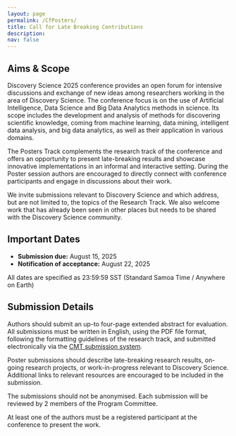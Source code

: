 ```yaml
---
layout: page
permalink: /CfPosters/
title: Call for Late Breaking Contributions
description:
nav: false
---
```


## Aims & Scope

Discovery Science 2025 conference provides an open forum for intensive discussions and exchange of new ideas among researchers working in the area of Discovery Science. The conference focus is on the use of Artificial Intelligence, Data Science and Big Data Analytics methods in science. Its scope includes the development and analysis of methods for discovering scientific knowledge, coming from machine learning, data mining, intelligent data analysis, and big data analytics, as well as their application in various domains.

The Posters Track complements the research track of the conference and offers an opportunity to present late-breaking results and showcase innovative implementations in an informal and interactive setting. During the Poster session authors are encouraged to directly connect with conference participants and engage in discussions about their work.

We invite submissions relevant to Discovery Science and which address, but are not limited to, the topics of the Research Track. We also welcome work that has already been seen in other places but needs to be shared with the Discovery Science community.

## Important Dates

- **Submission due:** August 15, 2025
- **Notification of acceptance:** August 22, 2025

All dates are specified as 23:59:59 SST (Standard Samoa Time / Anywhere on Earth)

## Submission Details

Authors should submit an up-to four-page extended abstract for evaluation. All submissions must be written in English, using the PDF file format, following the formatting guidelines of the research track, and submitted electronically via the [CMT submission system](https://cmt3.research.microsoft.com/DS2025/Track/11/Submission/Create).

Poster submissions should describe late-breaking research results, on-going research projects, or work-in-progress relevant to Discovery Science. Additional links to relevant resources are encouraged to be included in the submission.

The submissions should not be anonymised. Each submission will be reviewed by 2 members of the Program Committee.

At least one of the authors must be a registered participant at the conference to present the work.
